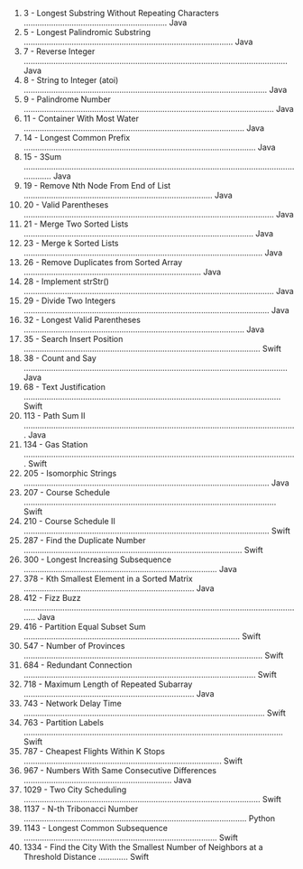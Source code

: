 
1.  3 - Longest Substring Without Repeating Characters ............................................................... Java
2.  5 - Longest Palindromic Substring ............................................................................................ Java
3.  7 - Reverse Integer .................................................................................................................... Java
4.  8 - String to Integer (atoi) ........................................................................................................... Java
5.  9 - Palindrome Number .............................................................................................................. Java
6.  11 - Container With Most Water ................................................................................................. Java
7.  14 - Longest Common Prefix ...................................................................................................... Java
8.  15 - 3Sum ................................................................................................................................... Java
9.  19 - Remove Nth Node From End of List ................................................................................... Java
10. 20 - Valid Parentheses .............................................................................................................. Java
11. 21 - Merge Two Sorted Lists ..................................................................................................... Java
12. 23 - Merge k Sorted Lists ......................................................................................................... Java
13. 26 - Remove Duplicates from Sorted Array .............................................................................. Java
14. 28 - Implement strStr() .............................................................................................................. Java
15. 29 - Divide Two Integers ............................................................................................................ Java
16. 32 - Longest Valid Parentheses ................................................................................................. Java
17. 35 - Search Insert Position ........................................................................................................ Swift
18. 38 - Count and Say .................................................................................................................... Java
19. 68 - Text Justification ................................................................................................................. Swift
20. 113 - Path Sum II ........................................................................................................................ Java
21. 134 - Gas Station ........................................................................................................................ Swift
22. 205 - Isomorphic Strings ............................................................................................................ Java
23. 207 - Course Schedule ............................................................................................................... Swift
24. 210 - Course Schedule II ............................................................................................................ Swift
25. 287 - Find the Duplicate Number ................................................................................................ Swift
26. 300 - Longest Increasing Subsequence ..................................................................................... Java
27. 378 - Kth Smallest Element in a Sorted Matrix ........................................................................... Java
28. 412 - Fizz Buzz ............................................................................................................................ Java
29. 416 - Partition Equal Subset Sum ............................................................................................... Swift
30. 547 - Number of Provinces ......................................................................................................... Swift
31. 684 - Redundant Connection ...................................................................................................... Swift
32. 718 - Maximum Length of Repeated Subarray ........................................................................... Java
33. 743 - Network Delay Time .......................................................................................................... Swift
34. 763 - Partition Labels .................................................................................................................. Swift
35. 787 - Cheapest Flights Within K Stops ....................................................................................... Swift
36. 967 - Numbers With Same Consecutive Differences ................................................................. Java
37. 1029 - Two City Scheduling ........................................................................................................ Swift
38. 1137 - N-th Tribonacci Number .................................................................................................. Python
39. 1143 - Longest Common Subsequence ..................................................................................... Swift
40. 1334 - Find the City With the Smallest Number of Neighbors at a Threshold Distance ............. Swift
